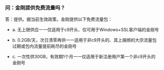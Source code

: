### 问：金刚提供免费流量吗？
答：提供。据当前生效政策，金刚提供以下免费流量包：<br>

- a. 无上限供应一一仅适用于c9开头、仅可用于Windows+SSL客户端的金刚号

- b. 0.2GB/天，次日清零再供一一适用于非c9开头的、其上捆绑的大宗流量包过期或包内流量提前耗尽的金刚号

- c. 一次性供30GB，有效期1个月一一仅适用于新注册用户第一个非c9开头的金刚号

